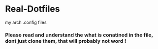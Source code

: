 # Real-Dotfiles
my arch .config files
### Please read  and understand the what is conatined in the file, dont just clone them, that will probably not word !
